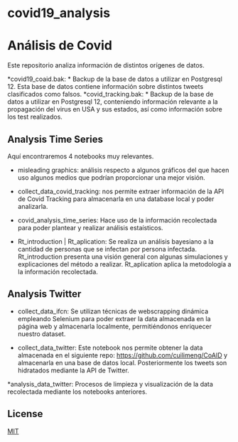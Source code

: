 # covid19_analysis
#  Análisis de Covid 

Este repositorio analiza información de distintos orígenes de datos.

*covid19_coaid.bak: *  Backup de la base de datos a utilizar en Postgresql 12.
Esta base de datos contiene información sobre distintos tweets clasificados como falsos.
*covid_tracking.bak: *  Backup de la base de datos a utilizar en Postgresql 12, conteniendo información relevante a la propagación del virus en USA y sus estados, así como información sobre los test realizados.

## Analysis Time Series
Aquí encontraremos 4 notebooks muy relevantes.
* misleading graphics: análisis respecto a algunos gráficos del que hacen uso algunos medios que podrían proporcionar una mejor visión.

* collect_data_covid_tracking: nos permite extraer información de la API de Covid Tracking para almacenarla en una database local y poder analizarla.

* covid_analysis_time_series: Hace uso de la información recolectada para poder plantear y realizar análisis estaísticos.

* Rt_introduction | Rt_aplication: Se realiza un análisis bayesiano a la cantidad de personas que se infectan por persona infectada.
Rt_introduction presenta una visión general con algunas simulaciones y explicaciones del método a realizar.
Rt_aplication aplica la metodología a la información recolectada.

## Analysis Twitter

* collect_data_ifcn: Se utilizan técnicas de webscrapping dinámica empleando Selenium para poder extraer la data almacenada en la página web y almacenarla localmente, permitiéndonos enriquecer nuestro dataset.

* collect_data_twitter: Este notebook nos permite obtener la data almacenada en el siguiente repo: https://github.com/cuilimeng/CoAID y almacenarla en una base de datos local. Posteriormente los tweets son hidratados mediante la API de Twitter.

*analysis_data_twitter: Procesos de limpieza y visualización de la data recolectada mediante los notebooks anteriores.

## License
[MIT](https://choosealicense.com/licenses/mit/)
